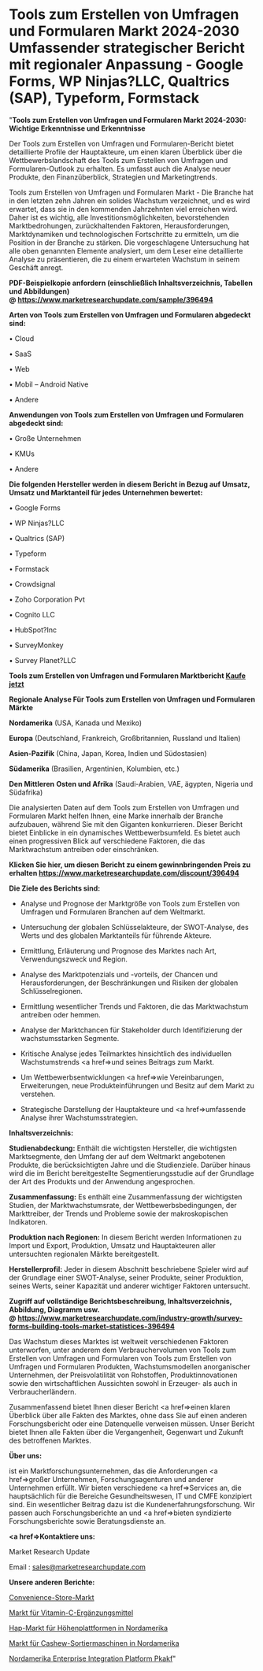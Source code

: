 # Tools zum Erstellen von Umfragen und Formularen Markt 2024-2030 Umfassender strategischer Bericht mit regionaler Anpassung - Google Forms, WP Ninjas?LLC, Qualtrics (SAP), Typeform, Formstack

"<strong>Tools zum Erstellen von Umfragen und Formularen Markt 2024-2030: Wichtige Erkenntnisse und Erkenntnisse</strong>

Der Tools zum Erstellen von Umfragen und Formularen-Bericht bietet detaillierte Profile der Hauptakteure, um einen klaren Überblick über die Wettbewerbslandschaft des Tools zum Erstellen von Umfragen und Formularen-Outlook zu erhalten. Es umfasst auch die Analyse neuer Produkte, den Finanzüberblick, Strategien und Marketingtrends.

Tools zum Erstellen von Umfragen und Formularen Markt - Die Branche hat in den letzten zehn Jahren ein solides Wachstum verzeichnet, und es wird erwartet, dass sie in den kommenden Jahrzehnten viel erreichen wird. Daher ist es wichtig, alle Investitionsmöglichkeiten, bevorstehenden Marktbedrohungen, zurückhaltenden Faktoren, Herausforderungen, Marktdynamiken und technologischen Fortschritte zu ermitteln, um die Position in der Branche zu stärken. Die vorgeschlagene Untersuchung hat alle oben genannten Elemente analysiert, um dem Leser eine detaillierte Analyse zu präsentieren, die zu einem erwarteten Wachstum in seinem Geschäft anregt.

<strong><b>PDF-Beispielkopie anfordern (einschließlich Inhaltsverzeichnis, Tabellen und Abbildungen) @ </b></strong><strong><a href=https://www.marketresearchupdate.com/sample/396494><strong>https://www.marketresearchupdate.com/sample/396494</u></a></strong></strong>

<strong>Arten von Tools zum Erstellen von Umfragen und Formularen abgedeckt sind:</strong>

• Cloud

• SaaS

• Web

• Mobil – Android Native

• Andere

<strong>Anwendungen von Tools zum Erstellen von Umfragen und Formularen abgedeckt sind:</strong>

• Große Unternehmen

• KMUs

• Andere

<strong>Die folgenden Hersteller werden in diesem Bericht in Bezug auf Umsatz, Umsatz und Marktanteil für jedes Unternehmen bewertet:</strong>

• Google Forms

• WP Ninjas?LLC

• Qualtrics (SAP)

• Typeform

• Formstack

• Crowdsignal

• Zoho Corporation Pvt

• Cognito LLC

• HubSpot?Inc

• SurveyMonkey

• Survey Planet?LLC

<strong>Tools zum Erstellen von Umfragen und Formularen Marktbericht <a href=https://www.marketresearchupdate.com/buynow/396494>Kaufe jetzt</a></strong>

<strong>Regionale Analyse Für Tools zum Erstellen von Umfragen und Formularen Märkte</strong>

<strong>Nordamerika</strong> (USA, Kanada und Mexiko)

<strong>Europa</strong> (Deutschland, Frankreich, Großbritannien, Russland und Italien)

<strong>Asien-Pazifik</strong> (China, Japan, Korea, Indien und Südostasien)

<strong>Südamerika</strong> (Brasilien, Argentinien, Kolumbien, etc.)

<strong>Den Mittleren</strong> <strong>Osten und Afrika</strong> (Saudi-Arabien, VAE, ägypten, Nigeria und Südafrika)

Die analysierten Daten auf dem Tools zum Erstellen von Umfragen und Formularen Markt helfen Ihnen, eine Marke innerhalb der Branche aufzubauen, während Sie mit den Giganten konkurrieren. Dieser Bericht bietet Einblicke in ein dynamisches Wettbewerbsumfeld. Es bietet auch einen progressiven Blick auf verschiedene Faktoren, die das Marktwachstum antreiben oder einschränken.

<strong>Klicken Sie hier, um diesen Bericht zu einem gewinnbringenden Preis zu erhalten
</strong><strong><a href=https://www.marketresearchupdate.com/discount/396494>https://www.marketresearchupdate.com/discount/396494</b></u></strong></a>

<strong>Die Ziele des Berichts sind:</strong>

- Analyse und Prognose der Marktgröße von Tools zum Erstellen von Umfragen und Formularen Branchen auf dem Weltmarkt.

- Untersuchung der globalen Schlüsselakteure, der SWOT-Analyse, des Werts und des globalen Marktanteils für führende Akteure.

- Ermittlung, Erläuterung und Prognose des Marktes nach Art, Verwendungszweck und Region.

- Analyse des Marktpotenzials und -vorteils, der Chancen und Herausforderungen, der Beschränkungen und Risiken der globalen Schlüsselregionen.

- Ermittlung wesentlicher Trends und Faktoren, die das Marktwachstum antreiben oder hemmen.

- Analyse der Marktchancen für Stakeholder durch Identifizierung der wachstumsstarken Segmente.

- Kritische Analyse jedes Teilmarktes hinsichtlich des individuellen Wachstumstrends <a href=>und</a> seines Beitrags zum Markt.

- Um Wettbewerbsentwicklungen <a href=>wie</a> Vereinbarungen, Erweiterungen, neue Produkteinführungen und Besitz auf dem Markt zu verstehen.

- Strategische Darstellung der Hauptakteure und <a href=>umfas</a>sende Analyse ihrer Wachstumsstrategien.

<strong>Inhaltsverzeichnis:</strong>

<strong>Studienabdeckung:</strong> Enthält die wichtigsten Hersteller, die wichtigsten Marktsegmente, den Umfang der auf dem Weltmarkt angebotenen Produkte, die berücksichtigten Jahre und die Studienziele. Darüber hinaus wird die im Bericht bereitgestellte Segmentierungsstudie auf der Grundlage der Art des Produkts und der Anwendung angesprochen.

<strong>Zusammenfassung:</strong> Es enthält eine Zusammenfassung der wichtigsten Studien, der Marktwachstumsrate, der Wettbewerbsbedingungen, der Markttreiber, der Trends und Probleme sowie der makroskopischen Indikatoren.

<strong>Produktion nach Regionen:</strong> In diesem Bericht werden Informationen zu Import und Export, Produktion, Umsatz und Hauptakteuren aller untersuchten regionalen Märkte bereitgestellt.

<strong>Herstellerprofil:</strong> Jeder in diesem Abschnitt beschriebene Spieler wird auf der Grundlage einer SWOT-Analyse, seiner Produkte, seiner Produktion, seines Werts, seiner Kapazität und anderer wichtiger Faktoren untersucht.

<strong><b>Zugriff auf vollständige Berichtsbeschreibung, Inhaltsverzeichnis, Abbildung, Diagramm usw. @ </b></strong><strong><a href=https://www.marketresearchupdate.com/industry-growth/survey-forms-building-tools-market-statistices-396494>https://www.marketresearchupdate.com/industry-growth/survey-forms-building-tools-market-statistices-396494</a></strong>

Das Wachstum dieses Marktes ist weltweit verschiedenen Faktoren unterworfen, unter anderem dem Verbrauchervolumen von Tools zum Erstellen von Umfragen und Formularen von Tools zum Erstellen von Umfragen und Formularen Produkten, Wachstumsmodellen anorganischer Unternehmen, der Preisvolatilität von Rohstoffen, Produktinnovationen sowie den wirtschaftlichen Aussichten sowohl in Erzeuger- als auch in Verbraucherländern.

Zusammenfassend bietet Ihnen dieser Bericht <a href=>einen</a> klaren Überblick über alle Fakten des Marktes, ohne dass Sie auf einen anderen Forschungsbericht oder eine Datenquelle verweisen müssen. Unser Bericht bietet Ihnen alle Fakten über die Vergangenheit, Gegenwart und Zukunft des betroffenen Marktes.

<strong>Über uns:</strong>

 ist ein Marktforschungsunternehmen, das die Anforderungen <a href=>großer</a> Unternehmen, Forschungsagenturen und anderer Unternehmen erfüllt. Wir bieten verschiedene <a href=>Services</a> an, die hauptsächlich für die Bereiche Gesundheitswesen, IT und CMFE konzipiert sind. Ein wesentlicher Beitrag dazu ist die Kundenerfahrungsforschung. Wir passen auch Forschungsberichte an und <a href=>bieten</a> syndizierte Forschungsberichte sowie Beratungsdienste an.

<strong><a href=>Kontaktiere uns:</a></strong>

Market Research Update

Email : sales@marketresearchupdate.com

<strong>Unsere anderen Berichte:</strong>

<a href=https://www.linkedin.com/pulse/convenience-store-market-future-scope-demands>Convenience-Store-Markt</a>

<a href=https://www.linkedin.com/pulse/vitamin-c-supplement-market-outlooks-2023-size>Markt für Vitamin-C-Ergänzungsmittel</a>

<a href=https://www.linkedin.com/pulse/north-america-high-altitude-platforms-hap-market-sizing>Hap-Markt für Höhenplattformen in Nordamerika</a>

<a href=https://www.linkedin.com/pulse/north-america-cashew-grading-machinery-market>Markt für Cashew-Sortiermaschinen in Nordamerika</a>

<a href=https://www.linkedin.com/pulse/north-america-enterprise-integration-platform-pkakf/>Nordamerika Enterprise Integration Platform Pkakf</a>"
